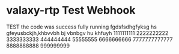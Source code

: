 # valaxy-rtp Test Webhook
TEST
the code was success fully running
fgdsfsdhgfyksg hs
gfeyusbckjh,khbvvbh bj
vbnbgv hu khfuyh
1111111111
2222222222
3333333333
444444444
55555555
6666666666
7777777777777
8888888888
999999999
